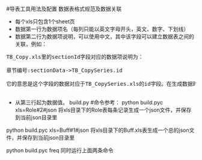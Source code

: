 #导表工具用法及配置
数据表格式规范及数据关联
* 每个xls只包含1个sheet页
* 数据第一行为数据项名（每列只能以英文字母开头，英文、数字、下划线）
* 数据第二行为数据项说明，可以使用中文，其中该字段可以建立数据表之间的关联，例如：
<pre>
TB_Copy.xls里的sectionId字段对应的数据项说明为：<br>
章节编号:sectionData->TB_CopySeries.id<br>
它的意思是这个字段的数据对应于TB_CopySeries.xls的id字段。在生成数据时，会自动将TB_CopySeries.xls里的对应数据作为该条纪录的子项，保存到sectionData里。<br>
</pre>
* 从第三行起为数据值。
build.py
#命令参考：
 python build.pyc xls=Role#2#json
将xls目录下的Role表每条记录生成一个json文件，并保存到当前json目录里

python build.pyc xls=Buff#1#json
将xls目录下的Buff.xls表生成一个总的json文件，并保存到当前json目录里
 
python build.pyc freq
同时运行上面两条命令